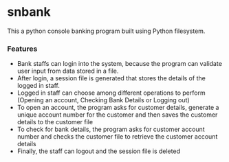 # snbank
This a python console banking program built using Python filesystem. 
### Features
* Bank staffs can login into the system, because the program can validate user input from data stored in a file.
* After login, a session file is generated that stores the details of the logged in staff.
* Logged in staff can choose among different operations to perform (Opening an account, Checking Bank Details or Logging out)
* To open an account, the program asks for customer details, generate a unique account number for the customer and then saves the customer details to the customer file 
* To check for bank details, the program asks for customer account number and checks the customer file to retrieve the customer account details
* Finally, the staff can logout and the session file is deleted

